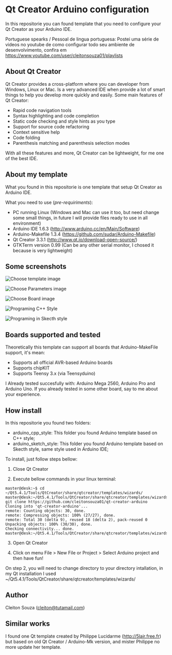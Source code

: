 # Qt Creator Arduino configuration

In this repositorie you can found template that you need to configure your Qt Creator as your Arduino IDE.

Portuguese spearks / Pessoal de lingua portuguesa: Postei uma série de videos no youtube de como configurar todo seu ambiente de desenvolvimento, confira em https://www.youtube.com/user/cleitonsouza01/playlists


## About Qt Creator
Qt Creator provides a cross-platform where you can developer from Windows, Linux or Mac. Is a very advanced IDE when provide a lot of smart things to help you develop more quickly and easily. Some main features of Qt Creator:
- Rapid code navigation tools
- Syntax highlighting and code completion
- Static code checking and style hints as you type
- Support for source code refactoring
- Context sensitive help
- Code folding
- Parenthesis matching and parenthesis selection modes

With all these features and more, Qt Creator can be lightweight, for me one of the best IDE.


## About my template
What you found in this repositorie is one template that setup Qt Creator as Arduino IDE.

What you need to use (*pre-requiriments*):
* PC running Linux (Windows and Mac can use it too, but need change some small things, in future I will provide files ready to use in all environment)
* Arduino IDE 1.6.3 (http://www.arduino.cc/en/Main/Software)
* Arduino-Makefile 1.3.4 (https://github.com/sudar/Arduino-Makefile)
* Qt Creator 3.3.1 (http://www.qt.io/download-open-source/)
* GTKTerm version 0.99 (Can be any other serial monitor, I chosed it because is very lightweight)


## Some screenshots
![Choose template image](https://github.com/cleitonsouza01/qt-creator-arduino/blob/master/screenshot/img_choose_temp.png?raw=false "Screen where you can choose template")

![Choose Parameters image](https://github.com/cleitonsouza01/qt-creator-arduino/blob/master/screenshot/img_choose_param.png?raw=false "Screen where you can choose Parameters")

![Choose Board image](https://github.com/cleitonsouza01/qt-creator-arduino/blob/master/screenshot/img_choose_board.png?raw=false "Screen where you can choose Board")

![Programing C++ Style](https://github.com/cleitonsouza01/qt-creator-arduino/blob/master/screenshot/img_example_cpp_style.png?raw=false "Programing C++ Style")

![Programing in Skecth style](https://github.com/cleitonsouza01/qt-creator-arduino/blob/master/screenshot/img_example_sketch_style.png?raw=false "Programing in Skecth style")


## Boards supported and tested
Theoretically this template can support all boards that Arduino-MakeFile support, it's mean:
* Supports all official AVR-based Arduino boards
* Supports chipKIT
* Supports Teensy 3.x (via Teensyduino)

I Already tested succesfully with:
Arduino Mega 2560, Arduino Pro and Arduino Uno. If you already tested in some other board, say to me about your experience.


## How install
In this repositorie you found two folders:
* arduino_cpp_style: This folder you found Arduino template based on C++ style;
* arduino_sketch_style: This folder you found Arduino template based on Skecth style, same style used in Arduino IDE;

To install, just follow steps bellow:

1) Close Qt Creator

2) Execute bellow commands in your linux terminal:

```
master@desk:~$ cd ~/Qt5.4.1/Tools/QtCreator/share/qtcreator/templates/wizards/
master@desk:~/Qt5.4.1/Tools/QtCreator/share/qtcreator/templates/wizards$ git clone https://github.com/cleitonsouza01/qt-creator-arduino
Cloning into 'qt-creator-arduino'...
remote: Counting objects: 30, done.
remote: Compressing objects: 100% (27/27), done.
remote: Total 30 (delta 9), reused 18 (delta 2), pack-reused 0
Unpacking objects: 100% (30/30), done.
Checking connectivity... done.
master@desk:~/Qt5.4.1/Tools/QtCreator/share/qtcreator/templates/wizards$ 

```

3) Open Qt Creator

4) Click on menu File > New File or Project > Select Arduino project and then have fun!

On step 2, you will need to change directory to your directory intallation, in my Qt installation I used ~/Qt5.4.1/Tools/QtCreator/share/qtcreator/templates/wizards/


## Author
Cleiton Souza (cleiton@tutamail.com)


## Similar works
I found one Qt template created by Philippe Lucidarme (http://5lair.free.fr) but based on old Qt Creator / Arduino-Mk version, and mister Philippe no more update her template.


